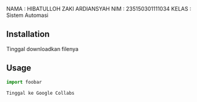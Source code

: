 NAMA : HIBATULLOH ZAKI ARDIANSYAH
NIM : 235150301111034
KELAS : Sistem Automasi


## Installation

Tinggal downloadkan filenya

## Usage

```python
import foobar

Tinggal ke Google Collabs
```

